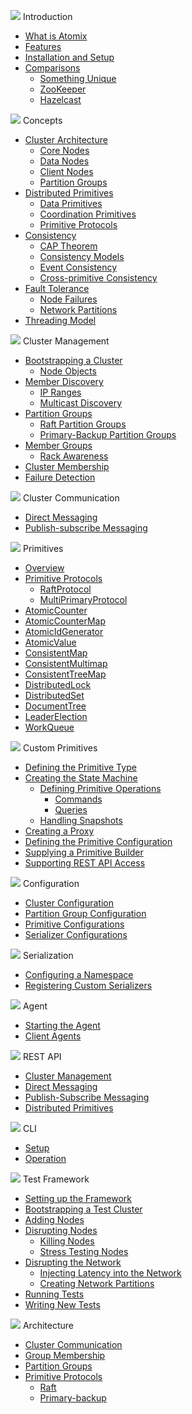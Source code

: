<span class="user-guide-menu-header"><img src="/assets/img/icons/introduction.svg" class="introduction"> Introduction</span>

* [What is Atomix](/docs/latest/user-manual/introduction/what-is-atomix)
* [Features](/docs/latest/user-manual/introduction/features)
* [Installation and Setup](/docs/latest/user-manual/introduction/installation-and-setup)
* [Comparisons](/docs/latest/user-manual/introduction/comparisons)
  * [Something Unique](/docs/latest/user-manual/introduction/comparisons#something-unique)
  * [ZooKeeper](/docs/latest/user-manual/introduction/comparisons#zookeeper)
  * [Hazelcast](/docs/latest/user-manual/introduction/comparisons#hazelcast)

<span class="user-guide-menu-header"><img src="/assets/img/icons/concepts.svg" class="concepts"> Concepts</span>

* [Cluster Architecture](/docs/latest/user-manual/concepts/cluster-architecture)
  * [Core Nodes](/docs/latest/user-manual/concepts/cluster-architecture#core-nodes)
  * [Data Nodes](/docs/latest/user-manual/concepts/cluster-architecture#data-nodes)
  * [Client Nodes](/docs/latest/user-manual/concepts/cluster-architecture#client-nodes)
  * [Partition Groups](/docs/latest/user-manual/concepts/cluster-architecture#partition-groups)
* [Distributed Primitives](/docs/latest/user-manual/concepts/distributed-primitives)
  * [Data Primitives](/docs/latest/user-manual/concepts/distributed-primitives#data-primitives)
  * [Coordination Primitives](/docs/latest/user-manual/concepts/distributed-primitives#coordination-primitives)
  * [Primitive Protocols](/docs/latest/user-manual/concepts/distributed-primitives#primitive-protocols)
* [Consistency](/docs/latest/user-manual/concepts/consistency)
  * [CAP Theorem](/docs/latest/user-manual/concepts/consistency#cap-theorem)
  * [Consistency Models](/docs/latest/user-manual/concepts/consistency#consistency-models)
  * [Event Consistency](/docs/latest/user-manual/concepts/consistency#event-consistency)
  * [Cross-primitive Consistency](/docs/latest/user-manual/concepts/consistency#cross-primitive-consistency)
* [Fault Tolerance](/docs/latest/user-manual/concepts/fault-tolerance)
  * [Node Failures](/docs/latest/user-manual/concepts/fault-tolerance#node-failures)
  * [Network Partitions](/docs/latest/user-manual/concepts/fault-tolerance#network-partitions)
* [Threading Model](/docs/latest/user-manual/concepts/threading-model)

<span class="user-guide-menu-header"><img src="/assets/img/icons/clustering.png" class="cluster-management"> Cluster Management</span>

* [Bootstrapping a Cluster](/docs/latest/user-manual/cluster-management/bootstrapping-a-cluster)
  * [Node Objects](/docs/latest/user-manual/cluster-management/bootstrapping-a-cluster#node-objects)
* [Member Discovery](/docs/latest/user-manual/cluster-management/member-discovery)
  * [IP Ranges](/docs/latest/user-manual/cluster-management/member-discovery#ip-ranges)
  * [Multicast Discovery](/docs/latest/user-manual/cluster-management/member-discovery#multicast-discovery)
* [Partition Groups](/docs/latest/user-manual/cluster-management/partition-groups)
  * [Raft Partition Groups](/docs/latest/user-manual/cluster-management/partition-groups#raft-partition-groups)
  * [Primary-Backup Partition Groups](/docs/latest/user-manual/cluster-management/partition-groups#primary-backup-partition-groups)
* [Member Groups](/docs/latest/user-manual/cluster-management/member-groups)
  * [Rack Awareness](/docs/latest/user-manual/cluster-management/member-groups#rack-awareness)
* [Cluster Membership](/docs/latest/user-manual/cluster-management/cluster-membership)
* [Failure Detection](/docs/latest/user-manual/cluster-management/failure-detection)

<span class="user-guide-menu-header"><img src="/assets/img/icons/communication.svg" class="cluster-communication"> Cluster Communication</span>

* [Direct Messaging](/docs/latest/user-manual/cluster-communication/direct-messaging)
* [Publish-subscribe Messaging](/docs/latest/user-manual/cluster-communication/publish-subscribe-messaging)

<span class="user-guide-menu-header"><img src="/assets/img/icons/primitives.svg" class="primitives"> Primitives</span>

* [Overview](/docs/latest/user-manual/primitives/overview)
* [Primitive Protocols](/docs/latest/user-manual/primitives/primitive-protocols)
  * [RaftProtocol](/docs/latest/user-manual/primitives/primitive-protocols#raftprotocol)
  * [MultiPrimaryProtocol](/docs/latest/user-manual/primitives/primitive-protocols#multiprimaryprotocol)
* [AtomicCounter](/docs/latest/user-manual/primitives/AtomicCounter)
* [AtomicCounterMap](/docs/latest/user-manual/primitives/AtomicCounterMap)
* [AtomicIdGenerator](/docs/latest/user-manual/primitives/AtomicIdGenerator)
* [AtomicValue](/docs/latest/user-manual/primitives/AtomicValue)
* [ConsistentMap](/docs/latest/user-manual/primitives/ConsistentMap)
* [ConsistentMultimap](/docs/latest/user-manual/primitives/ConsistentMultimap)
* [ConsistentTreeMap](/docs/latest/user-manual/primitives/ConsistentTreeMap)
* [DistributedLock](/docs/latest/user-manual/primitives/DistributedLock)
* [DistributedSet](/docs/latest/user-manual/primitives/DistributedSet)
* [DocumentTree](/docs/latest/user-manual/primitives/DocumentTree)
* [LeaderElection](/docs/latest/user-manual/primitives/LeaderElection)
* [WorkQueue](/docs/latest/user-manual/primitives/WorkQueue)

<span class="user-guide-menu-header"><img src="/assets/img/icons/custom-primitives.svg" class="custom-primitives"> Custom Primitives</span>

* [Defining the Primitive Type](/docs/latest/user-manual/custom-primitives/defining-the-primitive-type)
* [Creating the State Machine](/docs/latest/user-manual/custom-primitives/creating-the-state-machine)
  * [Defining Primitive Operations](/docs/latest/user-manual/custom-primitives/creating-the-state-machine#defining-primitive-operations)
    * [Commands](/docs/latest/user-manual/custom-primitives/creating-the-state-machine#commands)
    * [Queries](/docs/latest/user-manual/custom-primitives/creating-the-state-machine#queries)
  * [Handling Snapshots](/docs/latest/user-manual/custom-primitives/creating-the-state-machine#handling-snapshots)
* [Creating a Proxy](/docs/latest/user-manual/custom-primitives/creating-a-proxy)
* [Defining the Primitive Configuration](/docs/latest/user-manual/custom-primitives/defining-the-primitive-configuration)
* [Supplying a Primitive Builder](/docs/latest/user-manual/custom-primitives/supplying-a-primitive-builder)
* [Supporting REST API Access](/docs/latest/user-manual/custom-primitives/supporting-rest-api-access)

<span class="user-guide-menu-header"><img src="/assets/img/icons/configuration.svg" class="configuration"> Configuration</span>

* [Cluster Configuration](/docs/latest/user-manual/configuration/cluster-configuration)
* [Partition Group Configuration](/docs/latest/user-manual/configuration/partition-group-configuration)
* [Primitive Configurations](/docs/latest/user-manual/configuration/primitive-configurations)
* [Serializer Configurations](/docs/latest/user-manual/configuration/serializer-configurations)

<span class="user-guide-menu-header"><img src="/assets/img/icons/serialization.svg" class="serialization"> Serialization</span>

* [Configuring a Namespace](/docs/latest/user-manual/serialization/configuring-a-namepsace)
* [Registering Custom Serializers](/docs/latest/user-manual/serialization/registering-custom-serializers)

<span class="user-guide-menu-header"><img src="/assets/img/icons/agent.png" class="agent"> Agent</span>

* [Starting the Agent](/docs/latest/user-manual/agent/starting-the-agent)
* [Client Agents](/docs/latest/user-manual/agent/client-agents)

<span class="user-guide-menu-header"><img src="/assets/img/icons/rest.svg" class="rest"> REST API</span>

* [Cluster Management](/docs/latest/user-manual/rest/cluster-management)
* [Direct Messaging](/docs/latest/user-manual/rest/direct-messaging)
* [Publish-Subscribe Messaging](/docs/latest/user-manual/rest/publish-subscribe-messaging)
* [Distributed Primitives](/docs/latest/user-manual/rest/distributed-primitives)

<span class="user-guide-menu-header"><img src="/assets/img/icons/cli.svg" class="cli"> CLI</span>

* [Setup](/docs/latest/user-manual/cli/setup)
* [Operation](/docs/latest/user-manual/cli/operation)

<span class="user-guide-menu-header"><img src="/assets/img/icons/test.svg" class="test"> Test Framework</span>

* [Setting up the Framework](/docs/latest/user-manual/test/setup)
* [Bootstrapping a Test Cluster](/docs/latest/user-manual/test/bootstrapping)
* [Adding Nodes](/docs/latest/user-manual/test/adding-nodes)
* [Disrupting Nodes](/docs/latest/user-manual/test/disrupting-nodes)
  * [Killing Nodes](/docs/latest/user-manual/test/disrupting-nodes#killing-nodes)
  * [Stress Testing Nodes](/docs/latest/user-manual/test/disrupting-nodes#stress-testing-nodes)
* [Disrupting the Network](/docs/latest/user-manual/test/disrupting-networks)
  * [Injecting Latency into the Network](/docs/latest/user-manual/test/disrupting-networks#injecting-latency-into-the-network)
  * [Creating Network Partitions](/docs/latest/user-manual/test/disrupting-networks#creating-network-partitions)
* [Running Tests](/docs/latest/user-manual/test/running-tests)
* [Writing New Tests](/docs/latest/user-manual/test/writing-tests)

<span class="user-guide-menu-header"><img src="/assets/img/icons/architecture.svg" class="architecture"> Architecture</span>

* [Cluster Communication](/docs/latest/user-manual/architecture/cluster-communication)
* [Group Membership](/docs/latest/user-manual/architecture/group-membership)
* [Partition Groups](/docs/latest/user-manual/architecture/partition-groups)
* [Primitive Protocols](/docs/latest/user-manual/architecture/primitive-protocols)
  * [Raft](/docs/latest/user-manual/architecture/primitive-protocols#raft)
  * [Primary-backup](/docs/latest/user-manual/architecture/primitive-protocols#primary-backup)